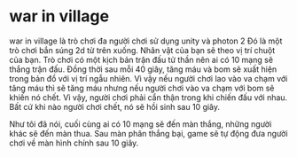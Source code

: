 # war in village

war in village là trò chơi đa người chơi sử dụng unity và photon 2
Đó là một trò chơi bắn súng 2d từ trên xuống. Nhân vật của bạn sẽ theo vị trí chuột của bạn.
Trò chơi có một kịch bản trận đấu tử thần nên ai có 10 mạng sẽ thắng trận đấu.
Đồng thời sau mỗi 40 giây, tăng máu và bom sẽ xuất hiện trong bản đồ với vị trí ngẫu nhiên.
Vì vậy nếu người chơi lao vào va chạm với tăng máu thì sẽ tăng máu nhưng nếu người chơi vào va chạm với bom sẽ khiến nó chết.
Vì vậy, người chơi phải cẩn thận trong khi chiến đấu với nhau. Bất cứ khi nào người chơi chết, nó sẽ hồi sinh sau 10 giây.

Như tôi đã nói, cuối cùng ai có 10 mạng sẽ đến màn thắng, những người khác sẽ đến màn thua.
Sau màn phân thắng bại, game sẽ tự động đưa người chơi về màn hình chính sau 10 giây.
